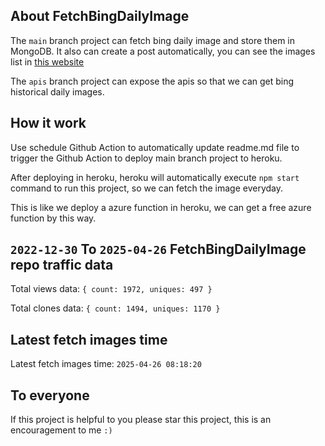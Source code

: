## About FetchBingDailyImage

The `main` branch project can fetch bing daily image and store them in MongoDB.
It also can create a post automatically, you can see the images list in [this website](https://oursalbum.netlify.app)

The `apis` branch project can expose the apis so that we can get bing historical daily images.

## How it work

Use schedule Github Action to automatically update readme.md file to trigger the Github Action to deploy main branch project to heroku.

After deploying in heroku, heroku will automatically execute `npm start` command to run this project, so we can fetch the image everyday.

This is like we deploy a azure function in heroku, we can get a free azure function by this way.

## `2022-12-30` To `2025-04-26` FetchBingDailyImage repo traffic data

Total views data: `{ count: 1972, uniques: 497 }`

Total clones data: `{ count: 1494, uniques: 1170 }`

## Latest fetch images time

Latest fetch images time: `2025-04-26 08:18:20`

## To everyone

If this project is helpful to you please star this project, this is an encouragement to me `:)`




